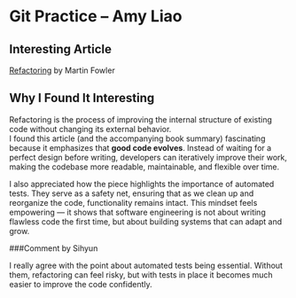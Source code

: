 # Git Practice – Amy Liao

## Interesting Article

[Refactoring](https://martinfowler.com/books/refactoring.html) by Martin Fowler

## Why I Found It Interesting

Refactoring is the process of improving the internal structure of existing code without changing its external behavior.  
I found this article (and the accompanying book summary) fascinating because it emphasizes that **good code evolves**. Instead of waiting for a perfect design before writing, developers can iteratively improve their work, making the codebase more readable, maintainable, and flexible over time.

I also appreciated how the piece highlights the importance of automated tests. They serve as a safety net, ensuring that as we clean up and reorganize the code, functionality remains intact. This mindset feels empowering — it shows that software engineering is not about writing flawless code the first time, but about building systems that can adapt and grow.

###Comment by Sihyun

I really agree with the point about automated tests being essential. Without them, refactoring can feel risky, but with tests in place it becomes much easier to improve the code confidently.
